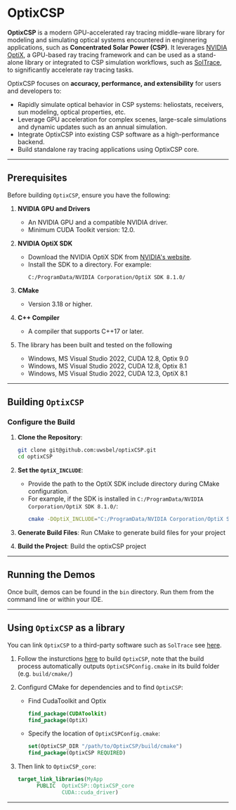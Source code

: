
# OptixCSP

**OptixCSP** is a modern GPU-accelerated ray tracing middle-ware library for modeling and simulating optical systems encountered in enginnering applications, such as **Concentrated Solar Power (CSP)**.  It leverages [NVIDIA OptiX](https://developer.nvidia.com/optix), a GPU-based ray tracing framework and can be used as a stand-alone library or integrated to CSP simulation workflows, such as [SolTrace](https://github.com/NREL/SolTrace), to significantly accelerate ray tracing tasks.

OptixCSP focuses on **accuracy, performance, and extensibility** for users and developers to:

* Rapidly simulate optical behavior in CSP systems: heliostats, receivers, sun modeling, optical properties, etc.
* Leverage GPU acceleration for complex scenes, large-scale simulations and dynamic updates such as an annual simulation.
* Integrate OptixCSP into existing CSP software as a high-performance backend.
* Build standalone ray tracing applications using OptixCSP core.

---

## Prerequisites

Before building `OptixCSP`, ensure you have the following:

1. **NVIDIA GPU and Drivers**
   - An NVIDIA GPU and a compatible NVIDIA driver.
   - Minimum CUDA Toolkit version: 12.0.

2. **NVIDIA OptiX SDK**
   - Download the NVIDIA OptiX SDK from [NVIDIA's website](https://developer.nvidia.com/designworks/optix/download).
   - Install the SDK to a directory. For example:
     ```
     C:/ProgramData/NVIDIA Corporation/OptiX SDK 8.1.0/
     ```

3. **CMake**
   - Version 3.18 or higher.

4. **C++ Compiler**
   - A compiler that supports C++17 or later.

5. The library has been built and tested on the following
     - Windows, MS Visual Studio 2022, CUDA 12.8, Optix 9.0
     - Windows, MS Visual Studio 2022, CUDA 12.8, Optix 8.1
     - Windows, MS Visual Studio 2022, CUDA 12.3, OptiX 8.1

---

## Building `OptixCSP`

### Configure the Build

1. **Clone the Repository**:
   ```bash
   git clone git@github.com:uwsbel/optixCSP.git
   cd optixCSP
   ```

2. **Set the `OptiX_INCLUDE`**:
   - Provide the path to the OptiX SDK include directory during CMake configuration.
   - For example, if the SDK is installed in `C:/ProgramData/NVIDIA Corporation/OptiX SDK 8.1.0/`:
     ```bash
     cmake -DOptiX_INCLUDE="C:/ProgramData/NVIDIA Corporation/OptiX SDK 8.1.0/include" .
     ```

3. **Generate Build Files**:  Run CMake to generate build files for your project

4. **Build the Project**:  Build the optixCSP project
   
---

## Running the Demos

Once built, demos can be found in the `bin` directory. Run them from the command line or within your IDE.

---

## Using `OptixCSP` as a library

You can link `OptixCSP` to a third-party software such as `SolTrace` see [here](https://github.com/NREL/SolTrace.git).

1. Follow the insturctions [here](#building-optixcsp) to build `OptixCSP`, note that the build process automatically outputs `OptixCSPConfig.cmake` in its build folder (e.g. `build/cmake/`)

2. Configurd CMake for dependencies and to find `OptixCSP`:
    - Find CudaToolkit and Optix
      ```cmake
      find_package(CUDAToolkit)
      find_package(OptiX)
    - Specify the location of `OptixCSPConfig.cmake`:
      ```cmake
      set(OptixCSP_DIR "/path/to/OptixCSP/build/cmake")
      find_package(OptixCSP REQUIRED)
      ```

2. Then link to `OptixCSP_core`:
    ```cmake
    target_link_libraries(MyApp
          PUBLIC  OptixCSP::OptixCSP_core
                  CUDA::cuda_driver)
    ```
---
